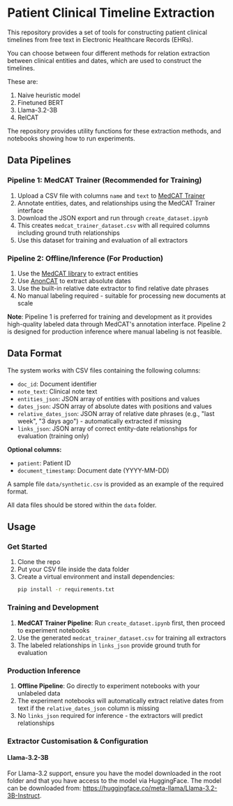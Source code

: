 # Patient Clinical Timeline Extraction

This repository provides a set of tools for constructing patient clinical timelines from free text in Electronic Healthcare Records (EHRs).

You can choose between four different methods for relation extraction between clinical entities and dates, which are used to construct the timelines. 

These are:
1. Naive heuristic model
2. Finetuned BERT
3. Llama-3.2-3B
4. RelCAT

The repository provides utility functions for these extraction methods, and notebooks showing how to run experiments.

## Data Pipelines

### Pipeline 1: MedCAT Trainer (Recommended for Training)
1. Upload a CSV file with columns `name` and `text` to [MedCAT Trainer](https://github.com/CogStack/MedCATtrainer)
2. Annotate entities, dates, and relationships using the MedCAT Trainer interface
3. Download the JSON export and run through `create_dataset.ipynb`
4. This creates `medcat_trainer_dataset.csv` with all required columns including ground truth relationships
5. Use this dataset for training and evaluation of all extractors

### Pipeline 2: Offline/Inference (For Production)
1. Use the [MedCAT library](https://github.com/CogStack/cogstack-nlp) to extract entities
2. Use [AnonCAT](https://github.com/antsh3k/deidentify) to extract absolute dates
3. Use the built-in relative date extractor to find relative date phrases
4. No manual labeling required - suitable for processing new documents at scale

**Note**: Pipeline 1 is preferred for training and development as it provides high-quality labeled data through MedCAT's annotation interface. Pipeline 2 is designed for production inference where manual labeling is not feasible.

## Data Format

The system works with CSV files containing the following columns:

- `doc_id`: Document identifier
- `note_text`: Clinical note text
- `entities_json`: JSON array of entities with positions and values
- `dates_json`: JSON array of absolute dates with positions and values
- `relative_dates_json`: JSON array of relative date phrases (e.g., "last week", "3 days ago") - automatically extracted if missing
- `links_json`: JSON array of correct entity-date relationships for evaluation (training only)

**Optional columns:**
- `patient`: Patient ID
- `document_timestamp`: Document date (YYYY-MM-DD)

A sample file `data/synthetic.csv` is provided as an example of the required format.

All data files should be stored within the `data` folder.

## Usage

### Get Started

1. Clone the repo
2. Put your CSV file inside the data folder
3. Create a virtual environment and install dependencies:
   ```bash
   pip install -r requirements.txt
   ```

### Training and Development

1. **MedCAT Trainer Pipeline**: Run `create_dataset.ipynb` first, then proceed to experiment notebooks
2. Use the generated `medcat_trainer_dataset.csv` for training all extractors
3. The labeled relationships in `links_json` provide ground truth for evaluation

### Production Inference

1. **Offline Pipeline**: Go directly to experiment notebooks with your unlabeled data
2. The experiment notebooks will automatically extract relative dates from text if the `relative_dates_json` column is missing
3. No `links_json` required for inference - the extractors will predict relationships

### Extractor Customisation & Configuration

#### Llama-3.2-3B

For Llama-3.2 support, ensure you have the model downloaded in the root folder and that you have access to the model via HuggingFace. The model can be downloaded from: https://huggingface.co/meta-llama/Llama-3.2-3B-Instruct.